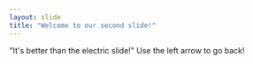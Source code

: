 ```yaml
---
layout: slide
title: "Welcome to our second slide!"
---
```

"It's better than the electric slide!"
Use the left arrow to go back!
